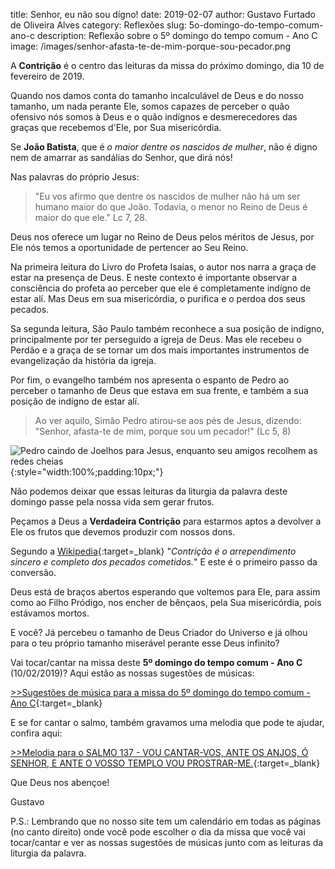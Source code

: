 title: Senhor, eu não sou dígno!
date: 2019-02-07
author: Gustavo Furtado de Oliveira Alves
category: Reflexões
slug: 5o-domingo-do-tempo-comum-ano-c
description: Reflexão sobre o 5º domingo do tempo comum - Ano C
image: /images/senhor-afasta-te-de-mim-porque-sou-pecador.png

A **Contrição** é o centro das leituras da missa do próximo domingo, dia 10 de fevereiro de 2019.

Quando nos damos conta do tamanho incalculável de Deus e do nosso tamanho, um nada perante Ele,
somos capazes de perceber o quão ofensivo nós somos à Deus e
o quão indígnos e desmerecedores das graças que recebemos d'Ele, por Sua misericórdia.

Se **João Batista**, que é _o maior dentre os nascidos de mulher_,
não é digno nem de amarrar as sandálias do Senhor, que dirá nós!

Nas palavras do próprio Jesus:

> "Eu vos afirmo que dentre os nascidos de mulher não há um ser humano maior do que João. Todavia, o menor no Reino de Deus é maior do que ele." Lc 7, 28.

Deus nos oferece um lugar no Reino de Deus pelos méritos de Jesus,
por Ele nós temos a oportunidade de pertencer ao Seu Reino.

Na primeira leitura do Livro do Profeta Isaías, o autor nos narra a graça de estar na presença de Deus.
E neste contexto é importante observar a consciência do profeta ao perceber que ele é completamente indígno de estar alí.
Mas Deus em sua misericórdia, o purifica e o perdoa dos seus pecados.

Sa segunda leitura, São Paulo também reconhece a sua posição de indígno, principalmente por ter perseguido a igreja de Deus.
Mas ele recebeu o Perdão e a graça de se tornar um dos mais importantes instrumentos de evangelização da história da igreja.

Por fim, o evangelho também nos apresenta o espanto de Pedro ao perceber o tamanho de Deus que estava em sua frente,
e também a sua posição de indígno de estar alí.

> Ao ver aquilo, Simão Pedro atirou-se aos pés de Jesus, 
dizendo: "Senhor, afasta-te de mim, 
porque sou um pecador!" (Lc 5, 8)

![Pedro caindo de Joelhos para Jesus, enquanto seu amigos recolhem as redes cheias](/images/senhor-afasta-te-de-mim-porque-sou-pecador.png){:style="width:100%;padding:10px;"}

Não podemos deixar que essas leituras da liturgia da palavra deste domingo passe pela nossa vida sem gerar frutos.

Peçamos a Deus a **Verdadeira Contrição** para estarmos aptos a devolver a Ele os frutos que devemos produzir com nossos dons.

Segundo a [Wikipedia](https://pt.wikipedia.org/wiki/Contri%C3%A7%C3%A3o){:target=\_blank}
"_Contrição é o arrependimento sincero e completo dos pecados cometidos._"
E este é o primeiro passo da conversão.

Deus está de braços abertos esperando que voltemos para Ele, para assim como ao Filho Pródigo,
nos encher de bênçaos, pela Sua misericórdia, pois estávamos mortos.

E você? Já percebeu o tamanho de Deus Criador do Universo e já olhou para o teu próprio tamanho miserável perante esse Deus infiníto?

Vai tocar/cantar na missa deste **5º domingo do tempo comum - Ano C** (10/02/2019)? Aqui estão as nossas sugestões de músicas:

[>>Sugestões de música para a missa do 5º domingo do tempo comum - Ano C](http://musicasparamissa.com.br/sugestoes-para/5o-domingo-do-tempo-comum-ano-c){:target=\_blank}

E se for cantar o salmo, também gravamos uma melodia que pode te ajudar, confira aqui:

[>>Melodia para o SALMO 137 - VOU CANTAR-VOS, ANTE OS ANJOS, Ó SENHOR, E ANTE O VOSSO TEMPLO VOU PROSTRAR-ME.](https://musicasparamissa.com.br/musica/salmo-137-vou-cantar-vos-ante-os-anjos-o-senhor/){:target=\_blank}

Que Deus nos abençoe!

Gustavo

P.S.: Lembrando que no nosso site tem um calendário em todas as páginas (no canto direito) onde você pode escolher o dia da missa que você vai tocar/cantar e ver as nossas sugestões de músicas junto com as leituras da liturgia da palavra.
